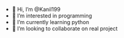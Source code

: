 - 👋 Hi, I’m @Kanil199
- 👀 I’m interested in programming 
- 🌱 I’m currently learning python
- 💞️ I’m looking to collaborate on real project

<!---
Kanil199/Kanil199 is a ✨ special ✨ repository because its `README.md` (this file) appears on your GitHub profile.
You can click the Preview link to take a look at your changes.
--->
